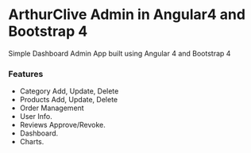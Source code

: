 # ArthurClive Admin in Angular4 and Bootstrap 4

Simple Dashboard Admin App built using Angular 4 and Bootstrap 4

### Features
- Category Add, Update, Delete
- Products Add, Update, Delete
- Order Management
- User Info.
- Reviews Approve/Revoke.
- Dashboard.
- Charts.
